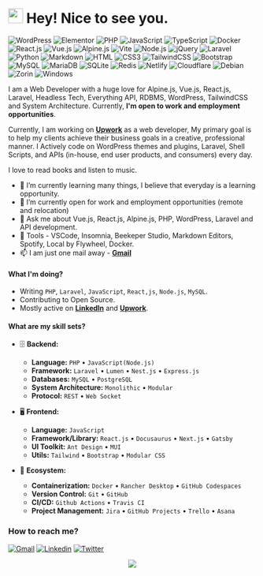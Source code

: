 <h1><img src="https://emojis.slackmojis.com/emojis/images/1531849430/4246/blob-sunglasses.gif?1531849430" width="30"/> Hey! Nice to see you.</h1>

![WordPress](https://img.shields.io/badge/Wordpress-21759B?style=flat-square&logo=wordpress&logoColor=white)
![Elementor](https://img.shields.io/badge/Elementor-9146FF?style=flat-square&logo=elementor&logoColor=white)
![PHP](https://img.shields.io/badge/PHP-777BB4?style=flat-square&logo=php&logoColor=white)
![JavaScript](https://img.shields.io/badge/JavaScript-F7DF1E?style=flat-square&logo=javascript&logoColor=black)
![TypeScript](https://img.shields.io/badge/TypeScript-007ACC?style=flat-square&logo=typescript&logoColor=white)
![Docker](https://img.shields.io/badge/Docker-0CC1F3?style=flat-square&logo=docker&logoColor=white)
![React.js](https://img.shields.io/badge/React.js-0081CB?style=flat-square&logo=react&logoColor=61DAFB)
![Vue.js](https://img.shields.io/badge/Vue.js-35495E?style=flat-square&logo=vue.js&logoColor=4FC08D)
![Alpine.js](https://img.shields.io/badge/Alpine.js-663399?style=flat-square&logo=alpine.js&logoColor=white)
![Vite](https://img.shields.io/badge/Vite-593D88?style=flat-square&logo=vite&logoColor=white)
![Node.js](https://img.shields.io/badge/Node.js-43853D?style=flat-square&logo=node.js&logoColor=white)
![jQuery](https://img.shields.io/badge/jQuery-0769AD?style=flat-square&logo=jquery&logoColor=white)
![Laravel](https://img.shields.io/badge/Laravel-FF2D20?style=flat-square&logo=laravel&logoColor=white)
![Python](https://img.shields.io/badge/Python-3776AB?style=flat-square&logo=python&logoColor=white)
![Markdown](https://img.shields.io/badge/Markdown-000000?style=flat-square&logo=markdown&logoColor=white)
![HTML](https://img.shields.io/badge/HTML5-E34F26?style=flat-square&logo=html5&logoColor=white)
![CSS3](https://img.shields.io/badge/CSS3-1572B6?style=flat-square&logo=css3&logoColor=white)
![TailwindCSS](https://img.shields.io/badge/Tailwind_CSS-38B2AC?style=flat-square&logo=tailwind-css&logoColor=white)
![Bootstrap](https://img.shields.io/badge/Bootstrap-563D7C?style=flat-square&logo=bootstrap&logoColor=white)
![MySQL](https://img.shields.io/badge/MySQL-005C84?style=flat-square&logo=mysql&logoColor=white)
![MariaDB](https://img.shields.io/badge/MariaDB-003545?style=flat-square&logo=mariadb&logoColor=white)
![SQLite](https://img.shields.io/badge/SQLite-07405E?style=flat-square&logo=sqlite&logoColor=white)
![Redis](https://img.shields.io/badge/redis-%23DD0031.svg?&style=flat-square&logo=redis&logoColor=white)
![Netlify](https://img.shields.io/badge/Netlify-00C7B7?style=flat-square&logo=netlify&logoColor=white)
![Cloudflare](https://img.shields.io/badge/Cloudflare-F38020?style=flat-square&logo=Cloudflare&logoColor=white)
![Debian](https://img.shields.io/badge/Debian-A81D33?style=flat-square&logo=debian&logoColor=white)
![Zorin](https://img.shields.io/badge/Zorin%20OS-0CC1F3?style=flat-square&logo=zorin&logoColor=white)
![Windows](https://img.shields.io/badge/windows-000000?style=flat-square&logo=windows&logoColor=white)

I am a Web Developer with a huge love for Alpine.js, Vue.js, React.js, Laravel, Headless Tech, Everything API, RDBMS, WordPress, TailwindCSS and System Architecture. Currently, **I'm open to work and employment opportunities**.

Currently, I am working on **[Upwork](https://www.upwork.com/fl/~0111236bcb71a56a41)** as a web developer, My primary goal is to help my clients achieve their business goals in a creative, professional manner. I Actively code on WordPress themes and plugins, Laravel, Shell Scripts, and APIs (in-house, end user products, and consumers) every day.

I love to read books and listen to music.

- 🌱 I’m currently learning many things, I believe that everyday is a learning opportunity.
- 👯 I’m currently open for work and employment opportunities (remote and relocation)
- 💬 Ask me about Vue.js, React.js, Alpine.js, PHP, WordPress, Laravel and API development.
- :wrench: Tools - VSCode, Insomnia, Beekeper Studio, Markdown Editors, Spotify, Local by Flywheel, Docker.
- 📫 I am just one mail away - **[Gmail](https://mailto:mahim.upwork@gmail.com)**

#### What I'm doing?

- Writing `PHP`, `Laravel`, `JavaScript`, `React,js`, `Node.js`, `MySQL`.
- Contributing to Open Source.
- Mostly active on **[LinkedIn](https://www.linkedin.com/in/svzapurbo)** and **[Upwork](https://www.upwork.com/fl/~0111236bcb71a56a41)**.

#### What are my skill sets?

- 🗄️ **Backend:**

  - **Language:** `PHP` • `JavaScript(Node.js)`
  - **Framework:** `Laravel` • `Lumen` • `Nest.js` • `Express.js`
  - **Databases:** `MySQL` • `PostgreSQL`
  - **System Architecture:** `Monolithic` • `Modular`
  - **Protocol:** `REST` • `Web Socket`

- 🖥 **Frontend:**
  
  - **Language:** `JavaScript`
  - **Framework/Library:** `React.js` • `Docusaurus` • `Next.js` • `Gatsby`
  - **UI Toolkit:** `Ant Design` • `MUI`
  - **Utils:** `Tailwind` • `Bootstrap` • `Modular CSS`

- 🎡 **Ecosystem:**
  - **Containerization:** `Docker` • `Rancher Desktop` • `GitHub Codespaces`
  - **Version Control:** `Git` • `GitHub`
  - **CI/CD:** `Github Actions` • `Travis CI`
  - **Project Management:** `Jira` • `GitHub Projects` • `Trello` • `Asana`

### How to reach me?

[![Gmail](https://img.shields.io/badge/Gmail-EA4335?style=flat-square&logo=gmail&logoColor=white)](https://mailto:mahim.upwork@gmail.com)
[![Linkedin](https://img.shields.io/badge/LinkedIn-0077B5?style=flat-square&logo=linkedin&logoColor=white)](https://www.linkedin.com/in/svzapurbo) 
[![Twitter](https://img.shields.io/badge/Twitter-1DA1F2?style=flat-square&logo=twitter&logoColor=white)](https://twitter.com/SvzApurbo)

<p align="center">
<!-- <a href="https://github.com/git-mahim"><img src="https://github-readme-stats.vercel.app/api?username=git-mahim&show_icons=true&hide=&count_private=true&title_color=3382ed&text_color=ffffff&icon_color=3382ed&bg_color=1c1917&hide_border=true&show_icons=true" alt="git-mahim's GitHub stats" /></a> -->
<a href="https://github.com/git-mahim"><img src="https://github-readme-streak-stats.herokuapp.com/?user=git-mahim&stroke=ffffff&background=1c1917&ring=0891b2&fire=0891b2&currStreakNum=ffffff&currStreakLabel=0891b2&sideNums=ffffff&sideLabels=ffffff&dates=ffffff&hide_border=true" /></a>
  
       
            
  
                   
    
   
  
</p>




